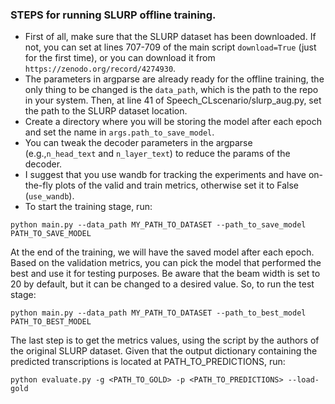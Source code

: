 ### STEPS for running SLURP offline training.

- First of all, make sure that the SLURP dataset has been downloaded. If not, you can set at lines 707-709 of the main script `download=True` (just for the first time), or you can download it from `https://zenodo.org/record/4274930`.
- The parameters in argparse are already ready for the offline training, the only thing to be changed is the `data_path`, which is the path to the repo in your system. Then, at line 41 of Speech_CLscenario/slurp_aug.py, set the path to the SLURP dataset location. 
- Create a directory where you will be storing the model after each epoch and set the name in `args.path_to_save_model`. 
- You can tweak the decoder parameters in the argparse (e.g.,`n_head_text` and `n_layer_text`) to reduce the params of the decoder.
- I suggest that you use wandb for tracking the experiments and have on-the-fly plots of the valid and train metrics, otherwise set it to False (`use_wandb`).
- To start the training stage, run:
```
python main.py --data_path MY_PATH_TO_DATASET --path_to_save_model PATH_TO_SAVE_MODEL 
```


At the end of the training, we will have the saved model after each epoch. Based on the validation metrics, you can pick the model that performed the best and use it for testing purposes. Be aware that the beam width is set to 20 by default, but it can be changed to a desired value. So, to run the test stage:

```
python main.py --data_path MY_PATH_TO_DATASET --path_to_best_model PATH_TO_BEST_MODEL 
```

The last step is to get the metrics values, using the script by the authors of the original SLURP dataset. Given that the output dictionary containing the predicted transcriptions is located at PATH_TO_PREDICTIONS, run: 
```
python evaluate.py -g <PATH_TO_GOLD> -p <PATH_TO_PREDICTIONS> --load-gold
```

